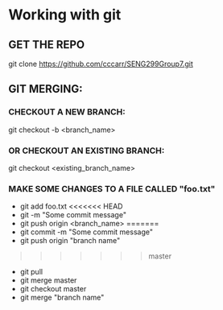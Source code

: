 # Working with git
 

## GET THE REPO

git clone https://github.com/cccarr/SENG299Group7.git


## GIT MERGING:
### CHECKOUT A NEW BRANCH:

git checkout -b \<branch_name\>


### OR CHECKOUT AN EXISTING BRANCH:

git checkout \<existing_branch_name\>


### MAKE SOME CHANGES TO A FILE CALLED "foo.txt"

* git add foo.txt
<<<<<<< HEAD
* git -m "Some commit message"
* git push origin \<branch_name\>
=======
* git commit -m "Some commit message"
* git push origin "branch name"
>>>>>>> master
* git pull
* git merge master
* git checkout master
* git merge "branch name"




